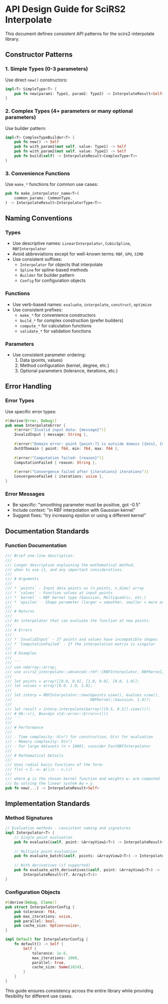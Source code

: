 # API Design Guide for SciRS2 Interpolate

This document defines consistent API patterns for the scirs2-interpolate library.

## Constructor Patterns

### 1. Simple Types (0-3 parameters)
Use direct `new()` constructors:
```rust
impl<T> SimpleType<T> {
    pub fn new(param1: Type1, param2: Type2) -> InterpolateResult<Self>
}
```

### 2. Complex Types (4+ parameters or many optional parameters)
Use builder pattern:
```rust
impl<T> ComplexTypeBuilder<T> {
    pub fn new() -> Self
    pub fn with_param1(mut self, value: Type1) -> Self
    pub fn with_param2(mut self, value: Type2) -> Self
    pub fn build(self) -> InterpolateResult<ComplexType<T>>
}
```

### 3. Convenience Functions
Use `make_*` functions for common use cases:
```rust
pub fn make_interpolator_name<T>(
    common_params: CommonType,
) -> InterpolateResult<InterpolatorType<T>>
```

## Naming Conventions

### Types
- Use descriptive names: `LinearInterpolator`, `CubicSpline`, `RBFInterpolator`
- Avoid abbreviations except for well-known terms: `RBF`, `GPU`, `SIMD`
- Use consistent suffixes:
  - `Interpolator` for objects that interpolate
  - `Spline` for spline-based methods
  - `Builder` for builder pattern
  - `Config` for configuration objects

### Functions
- Use verb-based names: `evaluate`, `interpolate`, `construct`, `optimize`
- Use consistent prefixes:
  - `make_*` for convenience constructors
  - `build_*` for complex construction (prefer builders)
  - `compute_*` for calculation functions
  - `validate_*` for validation functions

### Parameters
- Use consistent parameter ordering:
  1. Data (points, values)
  2. Method configuration (kernel, degree, etc.)
  3. Optional parameters (tolerance, iterations, etc.)

## Error Handling

### Error Types
Use specific error types:
```rust
#[derive(Error, Debug)]
pub enum InterpolateError {
    #[error("Invalid input data: {message}")]
    InvalidInput { message: String },
    
    #[error("Domain error: point {point:?} is outside domain [{min}, {max}]")]
    OutOfDomain { point: f64, min: f64, max: f64 },
    
    #[error("Computation failed: {reason}")]
    ComputationFailed { reason: String },
    
    #[error("Convergence failed after {iterations} iterations")]
    ConvergenceFailed { iterations: usize },
}
```

### Error Messages
- Be specific: "smoothing parameter must be positive, got -0.5"
- Include context: "in RBF interpolation with Gaussian kernel"
- Suggest fixes: "try increasing epsilon or using a different kernel"

## Documentation Standards

### Function Documentation
```rust
/// Brief one-line description.
///
/// Longer description explaining the mathematical method,
/// when to use it, and any important considerations.
///
/// # Arguments
///
/// * `points` - Input data points as (n_points, n_dims) array
/// * `values` - Function values at input points
/// * `kernel` - RBF kernel type (Gaussian, Multiquadric, etc.)
/// * `epsilon` - Shape parameter (larger = smoother, smaller = more accurate)
///
/// # Returns
///
/// An interpolator that can evaluate the function at new points.
///
/// # Errors
///
/// * `InvalidInput` - If points and values have incompatible shapes
/// * `ComputationFailed` - If the interpolation matrix is singular
///
/// # Examples
///
/// ```
/// use ndarray::array;
/// use scirs2_interpolate::advanced::rbf::{RBFInterpolator, RBFKernel};
///
/// let points = array![[0.0, 0.0], [1.0, 0.0], [0.0, 1.0]];
/// let values = array![0.0, 1.0, 1.0];
/// 
/// let interp = RBFInterpolator::new(&points.view(), &values.view(), 
///                                   RBFKernel::Gaussian, 1.0)?;
/// 
/// let result = interp.interpolate(&array![[0.5, 0.5]].view())?;
/// # Ok::<(), Box<dyn std::error::Error>>(())
/// ```
///
/// # Performance
///
/// - Time complexity: O(n³) for construction, O(n) for evaluation
/// - Memory complexity: O(n²)
/// - For large datasets (n > 1000), consider FastRBFInterpolator
///
/// # Mathematical Details
///
/// Uses radial basis functions of the form:
/// f(x) = Σᵢ wᵢ φ(||x - xᵢ||)
/// 
/// where φ is the chosen kernel function and weights wᵢ are computed
/// by solving the linear system Aw = y.
pub fn new(...) -> InterpolateResult<Self>
```

## Implementation Standards

### Method Signatures
```rust
// Evaluation methods - consistent naming and signatures
impl Interpolator<T> {
    // Single point evaluation
    pub fn evaluate(&self, point: &ArrayView1<T>) -> InterpolateResult<T>
    
    // Multiple point evaluation  
    pub fn evaluate_batch(&self, points: &ArrayView2<T>) -> InterpolateResult<Array1<T>>
    
    // With derivatives (if supported)
    pub fn evaluate_with_derivatives(&self, point: &ArrayView1<T>) -> 
        InterpolateResult<(T, Array1<T>)>
}
```

### Configuration Objects
```rust
#[derive(Debug, Clone)]
pub struct InterpolatorConfig {
    pub tolerance: f64,
    pub max_iterations: usize,
    pub parallel: bool,
    pub cache_size: Option<usize>,
}

impl Default for InterpolatorConfig {
    fn default() -> Self {
        Self {
            tolerance: 1e-6,
            max_iterations: 1000,
            parallel: true,
            cache_size: Some(1024),
        }
    }
}
```

This guide ensures consistency across the entire library while providing flexibility for different use cases.